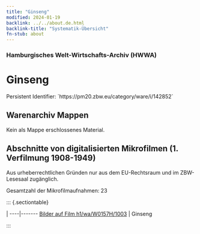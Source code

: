 ```yaml
---
title: "Ginseng"
modified: 2024-01-19
backlink: ../../about.de.html
backlink-title: "Systematik-Übersicht"
fn-stub: about
---
```


### Hamburgisches Welt-Wirtschafts-Archiv (HWWA)

# Ginseng

<div class="hint">Persistent Identifier: `https://pm20.zbw.eu/category/ware/i/142852`</div>







## Warenarchiv Mappen





Kein als Mappe erschlossenes Material.



<a id="filmsections" />

## Abschnitte von digitalisierten Mikrofilmen (1. Verfilmung 1908-1949)

<p>Aus urheberrechtlichen Gründen nur aus dem EU-Rechtsraum und im ZBW-Lesesaal zugänglich.</p>


<p>Gesamtzahl der Mikrofilmaufnahmen: 23</p>





::: {.sectiontable}

 | 
----|-------
<a class="btn" href="https://pm20.zbw.eu/film/h1/wa/W0157H/1003" rel="nofollow">Bilder auf Film h1/wa/W0157H/1003</a> | Ginseng


:::
















